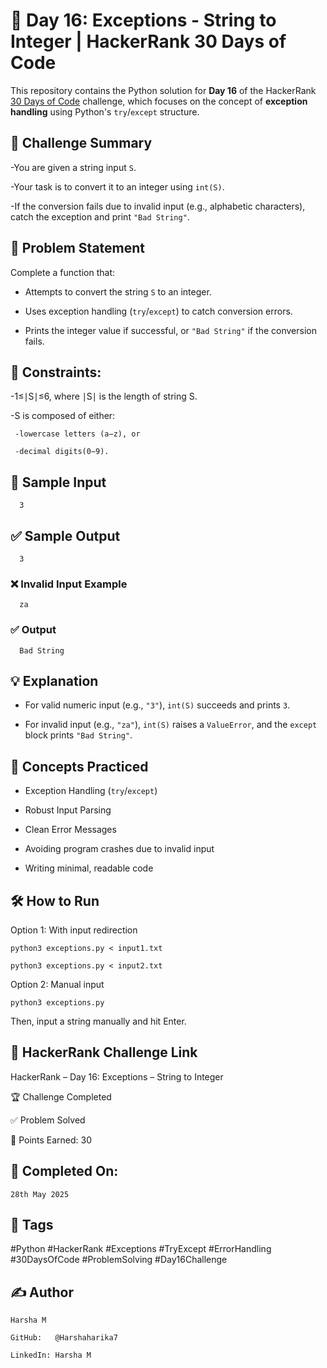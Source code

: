# 📘 Day 16: Exceptions - String to Integer | HackerRank 30 Days of Code

This repository contains the Python solution for **Day 16** of the HackerRank [30 Days of Code](https://www.hackerrank.com/domains/tutorials/30-days-of-code) challenge, which focuses on the concept of **exception handling** using Python's `try`/`except` structure.

## 🚀 Challenge Summary

-You are given a string input `S`.

-Your task is to convert it to an integer using `int(S)`. 

-If the conversion fails due to invalid input (e.g., alphabetic characters), catch the exception and print `"Bad String"`.

## 📝 Problem Statement

Complete a function that:

- Attempts to convert the string `S` to an integer.
  
- Uses exception handling (`try`/`except`) to catch conversion errors.
  
- Prints the integer value if successful, or `"Bad String"` if the conversion fails.

## 🔐 Constraints:
-1≤∣S∣≤6, where ∣S∣ is the length of string S.

-S is composed of either:

     -lowercase letters (a−z), or

     -decimal digits(0−9).

## 🔢 Sample Input

      3

## ✅ Sample Output

      3

### ❌ Invalid Input Example

      za

### ✅ Output

      Bad String

## 💡 Explanation

- For valid numeric input (e.g., `"3"`), `int(S)` succeeds and prints `3`.

- For invalid input (e.g., `"za"`), `int(S)` raises a `ValueError`, and the `except` block prints `"Bad String"`.
  
## 🧠 Concepts Practiced

- Exception Handling (`try`/`except`)
  
- Robust Input Parsing
  
- Clean Error Messages
  
- Avoiding program crashes due to invalid input
  
- Writing minimal, readable code

## 🛠 How to Run

Option 1: With input redirection

    python3 exceptions.py < input1.txt

    python3 exceptions.py < input2.txt

Option 2: Manual input

    python3 exceptions.py

Then, input a string manually and hit Enter.

## 🔗 HackerRank Challenge Link

HackerRank – Day 16: Exceptions – String to Integer

🏆 Challenge Completed

✅ Problem Solved

🎯 Points Earned: 30

## 📅 Completed On:

    28th May 2025

## 🔖 Tags

#Python #HackerRank #Exceptions #TryExcept #ErrorHandling #30DaysOfCode #ProblemSolving #Day16Challenge

## ✍ Author

    Harsha M  
    
    GitHub:   @Harshaharika7  
    
    LinkedIn: Harsha M
